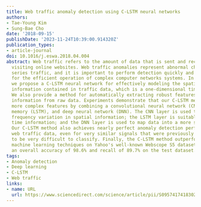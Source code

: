 ```yaml
---
title: Web traffic anomaly detection using C-LSTM neural networks
authors:
- Tae-Young Kim
- Sung-Bae Cho
date: '2018-09-15'
publishDate: '2023-11-24T10:39:00.914320Z'
publication_types:
- article-journal
doi: 10.1016/j.eswa.2018.04.004
abstract: Web traffic refers to the amount of data that is sent and received by people
  visiting online websites. Web traffic anomalies represent abnormal changes in time
  series traffic, and it is important to perform detection quickly and accurately
  for the efficient operation of complex computer networks systems. In this paper,
  we propose a C-LSTM neural network for effectively modeling the spatial and temporal
  information contained in traffic data, which is a one-dimensional time series signal.
  We also provide a method for automatically extracting robust features of spatial-temporal
  information from raw data. Experiments demonstrate that our C-LSTM method can extract
  more complex features by combining a convolutional neural network (CNN), long short-term
  memory (LSTM), and deep neural network (DNN). The CNN layer is used to reduce the
  frequency variation in spatial information; the LSTM layer is suitable for modeling
  time information; and the DNN layer is used to map data into a more separable space.
  Our C-LSTM method also achieves nearly perfect anomaly detection performance for
  web traffic data, even for very similar signals that were previously considered
  to be very difficult to classify. Finally, the C-LSTM method outperforms other state-of-the-art
  machine learning techniques on Yahoo's well-known Webscope S5 dataset, achieving
  an overall accuracy of 98.6% and recall of 89.7% on the test dataset.
tags:
- Anomaly detection
- Deep learning
- C-LSTM
- Web traffic
links:
- name: URL
  url: https://www.sciencedirect.com/science/article/pii/S0957417418302288
---
```

